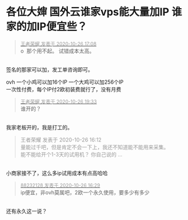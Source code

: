 # 各位大婶 国外云谁家vps能大量加IP  谁家的加IP便宜些？


<div class="quote"><blockquote><font size="2"><a href="https://www.hostloc.com/forum.php?mod=redirect&amp;goto=findpost&amp;pid=9354918&amp;ptid=758622" target="_blank"><font color="#999999">王者荣耀 发表于 2020-10-26 17:08</font></a></font><br />
o&nbsp;&nbsp;那个用不起。 试错成本太高。</blockquote></div><br />
签名的那家可以加，发工单咨询即可。

ovh 一个小鸡可以加16个IP 一个大鸡可以加256个IP<br />
一次性付费，每个IP付2欧初装费就行了，没有月费

<div class="quote"><blockquote><font size="2"><a href="https://www.hostloc.com/forum.php?mod=redirect&amp;goto=findpost&amp;pid=9355628&amp;ptid=758622" target="_blank"><font color="#999999">王者荣耀 发表于 2020-10-26 19:33</font></a></font><br />
谁开的？</blockquote></div><br />
我家老板开的，我是打工的。

<div class="quote"><blockquote><font color="#999999">王者荣耀 发表于 2020-10-26 16:12</font><br />
<font color="#999999">量能过千吧，但是肯定不会一下上，我还不知道能不能用来采集。<br />
能不能给开个1-3天的试用机？ 你自己说的 ...</font></blockquote></div><br />
小商家接不了，这么多ip试用成本有点高哈哈

<div class="quote"><blockquote><font size="2"><a href="https://www.hostloc.com/forum.php?mod=redirect&amp;goto=findpost&amp;pid=9354708&amp;ptid=758622" target="_blank"><font color="#999999">88232128 发表于 2020-10-26 16:29</font></a></font><br />
ip便宜，非ovh莫属吧，2欧一个永久使用，要多少有多少</blockquote></div><br />
还有永久这一说？
